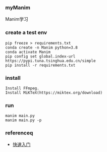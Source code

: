 ### myManim

Manim学习

### create a test env

```shell
pip freeze > requirements.txt
conda create -n Manim python=3.8
conda activate Manim
pip config set global.index-url https://pypi.tuna.tsinghua.edu.cn/simple
pip install -r requirements.txt
```

### install

```text
Install FFmpeg.
Install MiKTeX(https://miktex.org/download)
```

### run

```shell
manim main.py
manim main.py -p
```

### referenceq

* [快速入门](https://docs.manim.org.cn/cairo-backend/getting_started/index.html)
